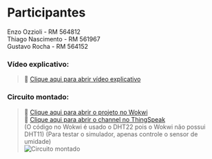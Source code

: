 # Participantes
Enzo Ozzioli - RM 564812  
Thiago Nascimento - RM 561967  
Gustavo Rocha - RM 564152  


### Vídeo explicativo:  
> 🔗 [Clique aqui para abrir vídeo explicativo](https://youtu.be/KoPVD1vNmvM)

### Circuito montado:
> 🔗 [Clique aqui para abrir o projeto no Wokwi](https://wokwi.com/projects/441117505706650625)  
> 🔗 [Clique aqui para abrir o channel no ThingSpeak](https://thingspeak.mathworks.com/channels/3058696)  
(O código no Wokwi é usado o DHT22 pois o Wokwi não possui DHT11)
(Para testar o simulador, apenas controle o sensor de umidade)  
![Circuito montado](https://i.ibb.co/Kxh5Jsmf/Captura-de-tela-2025-09-02-200626.png)
